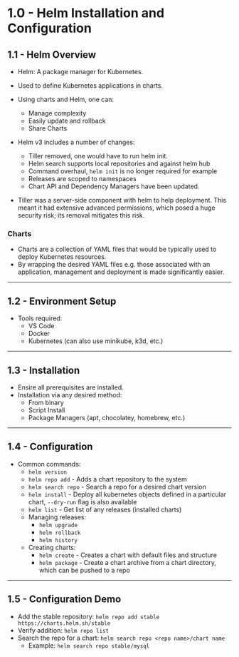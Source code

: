# 1.0 - Helm Installation and Configuration

## 1.1 - Helm Overview

- Helm: A package manager for Kubernetes.
- Used to define Kubernetes applications in charts.
- Using charts and Helm, one can:
  - Manage complexity
  - Easily update and rollback
  - Share Charts

- Helm v3 includes a number of changes:
  - Tiller removed, one would have to run helm init.
  - Helm search supports local repositories and against helm hub
  - Command overhaul, `helm init` is no longer required for example
  - Releases are scoped to namespaces
  - Chart API and Dependency Managers have been updated.

- Tiller was a server-side component with helm to help deployment. This meant it had extensive advanced permissions, which posed a huge security risk; its removal mitigates this risk.

### Charts

- Charts are a collection of YAML files that would be typically used to deploy Kubernetes resources.
- By wrapping the desired YAML files e.g. those associated with an application, management and deployment is made significantly easier.

---

## 1.2 - Environment Setup

- Tools required:
  - VS Code
  - Docker
  - Kubernetes (can also use minikube, k3d, etc.)

---

## 1.3 - Installation

- Ensire all prerequisites are installed.
- Installation via any desired method:
  - From binary
  - Script Install
  - Package Managers (apt, chocolatey, homebrew, etc.)

---

## 1.4 - Configuration

- Common commands:
  - `helm version`
  - `helm repo add` - Adds a chart repository to the system
  - `helm search repo` - Search a repo for a desired chart version
  - `helm install` - Deploy all kubernetes objects defined in a particular chart, `--dry-run` flag is also available
  - `helm list` - Get list of any releases (installed charts)
  - Managing releases:
    - `helm upgrade`
    - `helm rollback`
    - `helm history`
  - Creating charts:
    - `helm create` - Creates a chart with default files and structure
    - `helm package` - Create a chart archive from a chart directory, which can be pushed to a repo

---

## 1.5 - Configuration Demo

- Add the stable repository: `helm repo add stable https://charts.helm.sh/stable`
- Verify addition: `helm repo list`
- Search the repo for a chart: `helm search repo <repo name>/chart name`
  - Example: `helm search repo stable/mysql`
